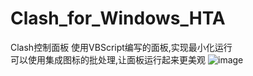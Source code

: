# Clash_for_Windows_HTA
Clash控制面板
使用VBScript编写的面板,实现最小化运行  
可以使用集成图标的批处理,让面板运行起来更美观
![image](https://github.com/Amaury-GitHub/Clash_for_Windows_HTA/blob/main/README_IMG/IMG1.png?raw=true)

